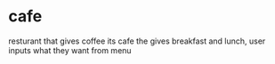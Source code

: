 # cafe
resturant that gives coffee
its cafe the gives breakfast and lunch, user inputs what they want from menu
